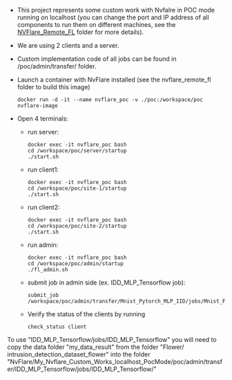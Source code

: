 - This project represents some custom work with Nvfalre in POC mode running on localhost (you can change the port and IP address of all components to run them on different machines, see the [NVFlare_Remote_FL](nvflare_remote_fl) folder for more details).

- We are using 2 clients and a server.

- Custom implementation code of all jobs can be found in /poc/admin/transfer/ folder.

- Launch a container with NvFlare installed (see the nvflare_remote_fl folder to build this image)

      docker run -d -it --name nvflare_poc -v ./poc:/workspace/poc  nvflare-image

- Open 4 terminals:

  - run server:

        docker exec -it nvflare_poc bash
        cd /workspace/poc/server/startup
        ./start.sh

  - run client1:

        docker exec -it nvflare_poc bash
        cd /workspace/poc/site-1/startup
        ./start.sh

  - run client2:

        docker exec -it nvflare_poc bash
        cd /workspace/poc/site-2/startup
        ./start.sh

  - run admin: 

        docker exec -it nvflare_poc bash
        cd /workspace/poc/admin/startup
        ./fl_admin.sh

  - submit job in admin side (ex. IDD_MLP_Tensorflow job):

        submit_job /workspace/poc/admin/transfer/Mnist_Pytorch_MLP_IID/jobs/Mnist_Pytorch_MLP_IID

  - Verify the status of the clients by running

        check_status client


To use "IDD_MLP_Tensorflow/jobs/IDD_MLP_Tensorflow" you will need to copy the data folder "my_data_result" from the folder "Flower/ intrusion_detection_dataset_flower" into the folder "NvFlare/My_Nvflare_Custom_Works_localhost_PocMode/poc/admin/transfer/IDD_MLP_Tensorflow/jobs/IDD_MLP_Tensorflow/"